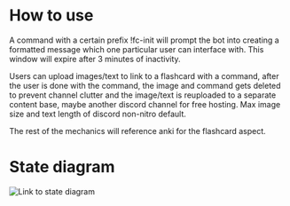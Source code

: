 

# How to use

A command with a certain prefix !fc-init will prompt the bot into creating a formatted message which one particular user can interface with. This window will expire after
3 minutes of inactivity.

Users can upload images/text to link to a flashcard with a command, after the user is done with the command, the image and command gets deleted to prevent channel clutter and the image/text is reuploaded to a separate content base, maybe another discord channel for free hosting. Max image size and text length of discord non-nitro default. 

The rest of the mechanics will reference anki for the flashcard aspect. 


# State diagram
![Link to state diagram](*insert*)